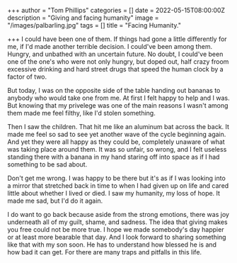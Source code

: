 +++
author = "Tom Phillips"
categories = []
date = 2022-05-15T08:00:00Z
description = "Giving and facing humanity"
image = "/images/palbarling.jpg"
tags = []
title = "Facing Humanity."

+++
I could have been one of them. If things had gone a little differently for me, if I'd made another terrible decision. I could've been among them. Hungry, and unbathed with an uncertain future. No doubt, I could've been one of the one's who were not only hungry, but doped out, half crazy froom excessive drinking and hard street drugs that speed the human clock by a factor of two.

But today, I was on the opposite side of the table handing out bananas to anybody who would take one from me. At first I felt happy to help and I was. But knowing that my privelege was one of the main reasons I wasn't among them made me feel filthy, like I'd stolen something.

Then I saw the children. That hit me like an aluminum bat across the back. It made me feel so sad to see yet another wave of the cycle beginning again. And yet they were all happy as they could be, completely unaware of what was taking place around them. It was so unfair, so wrong, and I felt useless standing there with a banana in my hand staring off into space as if I had something to be sad about.

Don't get me wrong. I was happy to be there but it's as if I was looking into a mirror that stretched back in time to when I had given up on life and cared little about whether I lived or died. I saw my humanity, my loss of hope. It made me sad, but I'd do it again.

I do want to go back because aside from the strong emotions, there was joy underneath all of my guilt, shame, and sadness. The idea that giving makes you free could not be more true. I hope we made somebody's day happier or at least more bearable that day. And I look forward to sharing something like that with my son soon. He has to understand how blessed he is and how bad it can get. For there are many traps and pitfalls in this life.
